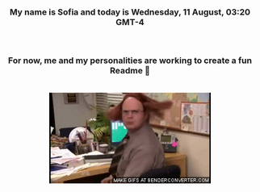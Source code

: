 


<div align="center">
<h3 >My name is Sofia and today is Wednesday, 11 August, 03:20 GMT-4</h3><br>
<h3 >For now, me and my personalities are working to create a fun Readme 👋
</h3><br>
<img src='img/dwight.gif' alt='working...'/>
</div>
